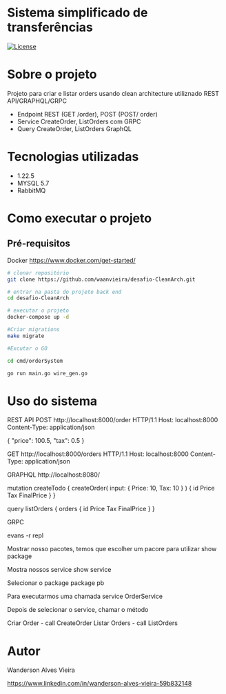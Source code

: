 # Sistema simplificado de transferências 
<p>
<a href="https://github.com/waanvieira/desafio-CleanArch/blob/main/LICENSE"><img src="https://img.shields.io/packagist/l/laravel/framework" alt="License"></a>
</p>

# Sobre o projeto
Projeto para criar e listar orders usando clean architecture utiliznado REST API/GRAPHQL/GRPC
- Endpoint REST (GET /order), POST (POST/ order)
- Service CreateOrder, ListOrders com GRPC
- Query CreateOrder, ListOrders GraphQL

# Tecnologias utilizadas
- 1.22.5
- MYSQL 5.7
- RabbitMQ

# Como executar o projeto

## Pré-requisitos
Docker
https://www.docker.com/get-started/

```bash
# clonar repositório
git clone https://github.com/waanvieira/desafio-CleanArch.git

# entrar na pasta do projeto back end
cd desafio-CleanArch

# executar o projeto
docker-compose up -d

#Criar migrations
make migrate

#Excutar o GO

cd cmd/orderSystem

go run main.go wire_gen.go 

```

# Uso do sistema

REST API
POST http://localhost:8000/order HTTP/1.1
Host: localhost:8000
Content-Type: application/json

{
    "price": 100.5,
    "tax": 0.5
}

GET http://localhost:8000/orders HTTP/1.1
Host: localhost:8000
Content-Type: application/json

GRAPHQL
http://localhost:8080/

mutation createTodo {
  createOrder(
    input: {
      Price: 10,
      Tax: 10 }
  	) {
    id
    Price
    Tax
    FinalPrice
  }
}

query listOrders {
  orders {
    id
    Price
    Tax
    FinalPrice
  }
}

GRPC

evans -r repl

Mostrar nosso pacotes, temos que escolher um pacore para utilizar
show package

Mostra nossos service
show service

Selecionar o package
package pb

Para executarmos uma chamada
service OrderService

Depois de selecionar o service, chamar o método

Criar Order - call CreateOrder
Listar Orders - call ListOrders



# Autor

Wanderson Alves Vieira

https://www.linkedin.com/in/wanderson-alves-vieira-59b832148
